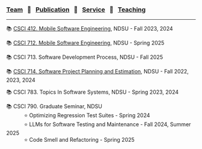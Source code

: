 
### [Team](stamlab.md) &nbsp;&nbsp;🌴&nbsp;&nbsp; [Publication](publications.md) &nbsp;&nbsp;🌴&nbsp;&nbsp; [Service](services.md) &nbsp;&nbsp;🌴&nbsp;&nbsp; [Teaching](teaching.md)
***

📚 [CSCI 412. Mobile Software Engineering](mobilesofteng.md), NDSU - Fall 2023, 2024

📚 [CSCI 712. Mobile Software Engineering](mobilesofteng712.md), NDSU - Spring 2025

📚 CSCI 713. Software Development Process, NDSU - Fall 2025

📚 [CSCI 714. Software Project Planning and Estimation](projectplanningestimation.md), NDSU - Fall 2022, 2023, 2024

📚 CSCI 783. Topics In Software Systems, NDSU - Spring 2023, 2024

📚 CSCI 790. Graduate Seminar, NDSU<br>
&nbsp;&nbsp;&nbsp;&nbsp;&nbsp;&nbsp;&nbsp;&nbsp;&nbsp;&nbsp;&nbsp;&nbsp;⭐ Optimizing Regression Test Suites - Spring 2024<br>
&nbsp;&nbsp;&nbsp;&nbsp;&nbsp;&nbsp;&nbsp;&nbsp;&nbsp;&nbsp;&nbsp;&nbsp;⭐ LLMs for Software Testing and Maintenance - Fall 2024, Summer 2025<br>
&nbsp;&nbsp;&nbsp;&nbsp;&nbsp;&nbsp;&nbsp;&nbsp;&nbsp;&nbsp;&nbsp;&nbsp;⭐ Code Smell and Refactoring - Spring 2025

